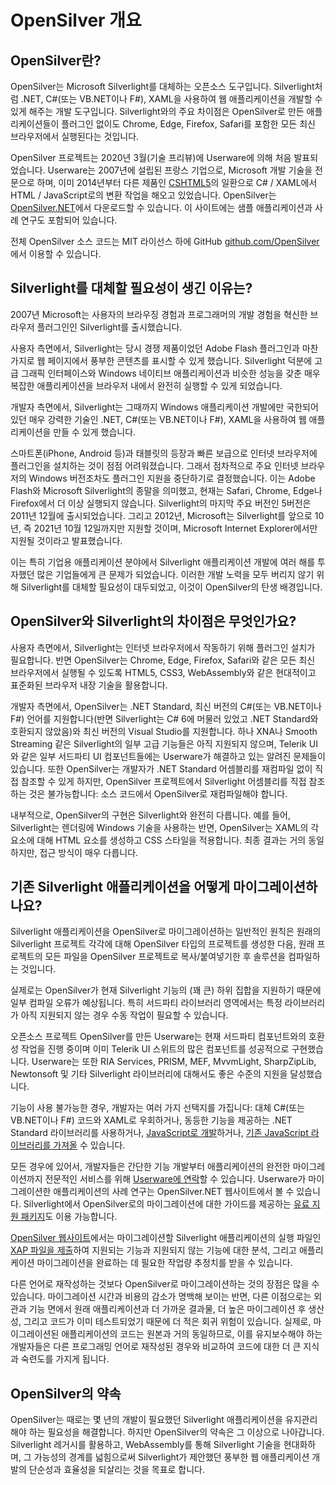 # OpenSilver 개요

## OpenSilver란?

OpenSilver는 Microsoft Silverlight를 대체하는 오픈소스 도구입니다. Silverlight처럼 .NET, C#(또는 VB.NET이나 F#), XAML을 사용하여 웹 애플리케이션을 개발할 수 있게 해주는 개발 도구입니다. Silverlight와의 주요 차이점은 OpenSilver로 만든 애플리케이션들이 플러그인 없이도 Chrome, Edge, Firefox, Safari를 포함한 모든 최신 브라우저에서 실행된다는 것입니다.

OpenSilver 프로젝트는 2020년 3월(기술 프리뷰)에 Userware에 의해 처음 발표되었습니다. Userware는 2007년에 설립된 프랑스 기업으로, Microsoft 개발 기술을 전문으로 하며, 이미 2014년부터 다른 제품인 [CSHTML5](http://cshtml5.com)의 일환으로 C# / XAML에서 HTML / JavaScript로의 변환 작업을 해오고 있었습니다.
OpenSilver는 [OpenSilver.NET](https://OpenSilver.NET)에서 다운로드할 수 있습니다. 이 사이트에는 샘플 애플리케이션과 사례 연구도 포함되어 있습니다.

전체 OpenSilver 소스 코드는 MIT 라이선스 하에 GitHub [github.com/OpenSilver](https://github.com/OpenSilver)에서 이용할 수 있습니다.

## Silverlight를 대체할 필요성이 생긴 이유는?

2007년 Microsoft는 사용자의 브라우징 경험과 프로그래머의 개발 경험을 혁신한 브라우저 플러그인인 Silverlight를 출시했습니다.

사용자 측면에서, Silverlight는 당시 경쟁 제품이었던 Adobe Flash 플러그인과 마찬가지로 웹 페이지에서 풍부한 콘텐츠를 표시할 수 있게 했습니다. Silverlight 덕분에 고급 그래픽 인터페이스와 Windows 네이티브 애플리케이션과 비슷한 성능을 갖춘 매우 복잡한 애플리케이션을 브라우저 내에서 완전히 실행할 수 있게 되었습니다.

개발자 측면에서, Silverlight는 그때까지 Windows 애플리케이션 개발에만 국한되어 있던 매우 강력한 기술인 .NET, C#(또는 VB.NET이나 F#), XAML을 사용하여 웹 애플리케이션을 만들 수 있게 했습니다.

스마트폰(iPhone, Android 등)과 태블릿의 등장과 빠른 보급으로 인터넷 브라우저에 플러그인을 설치하는 것이 점점 어려워졌습니다. 그래서 점차적으로 주요 인터넷 브라우저의 Windows 버전조차도 플러그인 지원을 중단하기로 결정했습니다. 이는 Adobe Flash와 Microsoft Silverlight의 종말을 의미했고, 현재는 Safari, Chrome, Edge나 Firefox에서 더 이상 실행되지 않습니다. Silverlight의 마지막 주요 버전인 5버전은 2011년 12월에 출시되었습니다. 그리고 2012년, Microsoft는 Silverlight를 앞으로 10년, 즉 2021년 10월 12일까지만 지원할 것이며, Microsoft Internet Explorer에서만 지원될 것이라고 발표했습니다.

이는 특히 기업용 애플리케이션 분야에서 Silverlight 애플리케이션 개발에 여러 해를 투자했던 많은 기업들에게 큰 문제가 되었습니다. 이러한 개발 노력을 모두 버리지 않기 위해 Silverlight를 대체할 필요성이 대두되었고, 이것이 OpenSilver의 탄생 배경입니다.

## OpenSilver와 Silverlight의 차이점은 무엇인가요?

사용자 측면에서, Silverlight는 인터넷 브라우저에서 작동하기 위해 플러그인 설치가 필요합니다. 반면 OpenSilver는 Chrome, Edge, Firefox, Safari와 같은 모든 최신 브라우저에서 실행될 수 있도록 HTML5, CSS3, WebAssembly와 같은 현대적이고 표준화된 브라우저 내장 기술을 활용합니다.

개발자 측면에서, OpenSilver는 .NET Standard, 최신 버전의 C#(또는 VB.NET이나 F#) 언어를 지원합니다(반면 Silverlight는 C# 6에 머물러 있었고 .NET Standard와 호환되지 않았음)와 최신 버전의 Visual Studio를 지원합니다. 하나 XNA나 Smooth Streaming 같은 Silverlight의 일부 고급 기능들은 아직 지원되지 않으며, Telerik UI와 같은 일부 서드파티 UI 컴포넌트들에는 Userware가 해결하고 있는 알려진 문제들이 있습니다. 또한 OpenSilver는 개발자가 .NET Standard 어셈블리를 재컴파일 없이 직접 참조할 수 있게 하지만, OpenSilver 프로젝트에서 Silverlight 어셈블리를 직접 참조하는 것은 불가능합니다: 소스 코드에서 OpenSilver로 재컴파일해야 합니다.

내부적으로, OpenSilver의 구현은 Silverlight와 완전히 다릅니다. 예를 들어, Silverlight는 렌더링에 Windows 기술을 사용하는 반면, OpenSilver는 XAML의 각 요소에 대해 HTML 요소를 생성하고 CSS 스타일을 적용합니다. 최종 결과는 거의 동일하지만, 접근 방식이 매우 다릅니다.

## 기존 Silverlight 애플리케이션을 어떻게 마이그레이션하나요?

Silverlight 애플리케이션을 OpenSilver로 마이그레이션하는 일반적인 원칙은 원래의 Silverlight 프로젝트 각각에 대해 OpenSilver 타입의 프로젝트를 생성한 다음, 원래 프로젝트의 모든 파일을 OpenSilver 프로젝트로 복사/붙여넣기한 후 솔루션을 컴파일하는 것입니다.

실제로는 OpenSilver가 현재 Silverlight 기능의 (꽤 큰) 하위 집합을 지원하기 때문에 일부 컴파일 오류가 예상됩니다. 특히 서드파티 라이브러리 영역에서는 특정 라이브러리가 아직 지원되지 않는 경우 수동 작업이 필요할 수 있습니다.

오픈소스 프로젝트 OpenSilver를 만든 Userware는 현재 서드파티 컴포넌트와의 호환성 작업을 진행 중이며 이미 Telerik UI 스위트의 많은 컴포넌트를 성공적으로 구현했습니다. Userware는 또한 RIA Services, PRISM, MEF, MvvmLight, SharpZipLib, Newtonsoft 및 기타 Silverlight 라이브러리에 대해서도 좋은 수준의 지원을 달성했습니다.

기능이 사용 불가능한 경우, 개발자는 여러 가지 선택지를 가집니다: 대체 C#(또는 VB.NET이나 F#) 코드와 XAML로 우회하거나, 동등한 기능을 제공하는 .NET Standard 라이브러리를 사용하거나, [JavaScript로 개발](javascript-interop-and-libraries.md)하거나, [기존 JavaScript 라이브러리를 가져올](javascript-interop-and-libraries.md#how-to-import-javascript-libraries) 수 있습니다.

모든 경우에 있어서, 개발자들은 간단한 기능 개발부터 애플리케이션의 완전한 마이그레이션까지 전문적인 서비스를 위해 [Userware에 연락](https://www.opensilver.net/contact.aspx)할 수 있습니다. Userware가 마이그레이션한 애플리케이션의 사례 연구는 OpenSilver.NET 웹사이트에서 볼 수 있습니다. Silverlight에서 OpenSilver로의 마이그레이션에 대한 가이드를 제공하는 [유료 지원 패키지](https://www.opensilver.net/links/migration-package.aspx)도 이용 가능합니다.

[OpenSilver 웹사이트](https://www.opensilver.net)에서는 마이그레이션할 Silverlight 애플리케이션의 실행 파일인 [XAP 파일을 제출](https://www.opensilver.net/migrate/upload-xap.aspx)하여 지원되는 기능과 지원되지 않는 기능에 대한 분석, 그리고 애플리케이션 마이그레이션을 완료하는 데 필요한 작업량 추정치를 받을 수 있습니다.

다른 언어로 재작성하는 것보다 OpenSilver로 마이그레이션하는 것의 장점은 많을 수 있습니다. 마이그레이션 시간과 비용의 감소가 명백해 보이는 반면, 다른 이점으로는 외관과 기능 면에서 원래 애플리케이션과 더 가까운 결과물, 더 높은 마이그레이션 후 생산성, 그리고 코드가 이미 테스트되었기 때문에 더 적은 회귀 위험이 있습니다. 실제로, 마이그레이션된 애플리케이션의 코드는 원본과 거의 동일하므로, 이를 유지보수해야 하는 개발자들은 다른 프로그래밍 언어로 재작성된 경우와 비교하여 코드에 대한 더 큰 지식과 숙련도를 가지게 됩니다.

## OpenSilver의 약속

OpenSilver는 때로는 몇 년의 개발이 필요했던 Silverlight 애플리케이션을 유지관리해야 하는 필요성을 해결합니다. 하지만 OpenSilver의 약속은 그 이상으로 나아갑니다. Silverlight 레거시를 활용하고, WebAssembly를 통해 Silverlight 기술을 현대화하며, 그 가능성의 경계를 넓힘으로써 Silverlight가 제안했던 풍부한 웹 애플리케이션 개발의 단순성과 효율성을 되살리는 것을 목표로 합니다.